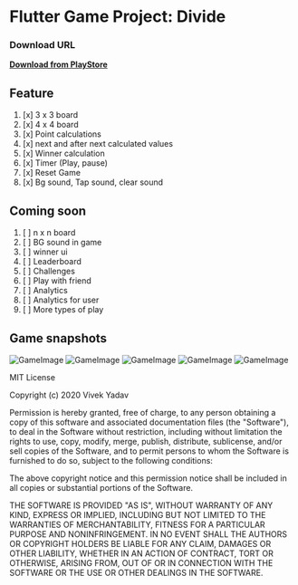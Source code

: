 # Flutter Game Project: Divide

### Download URL
<b><a href="https://play.google.com/store/apps/details?id=co.stringsway.dividegame"> Download from PlayStore</a></b>
## Feature
 1. [x] 3 x 3 board
 2. [x] 4 x 4 board
 3. [x] Point calculations
 4. [x] next and after next calculated values
 5. [x] Winner calculation
 6. [x] Timer (Play, pause)
 7. [x] Reset Game
 8. [x] Bg sound, Tap sound, clear sound
 
## Coming soon
 1. [ ] n x n board
 2. [ ] BG sound in game
 3. [ ] winner ui
 4. [ ] Leaderboard
 5. [ ] Challenges
 6. [ ] Play with friend
 7. [ ] Analytics
 8. [ ] Analytics for user
 9. [ ] More types of play 
 
 
## Game snapshots

![GameImage](https://github.com/viveky259259/divide_game/blob/master/snapshots/divide%20game%2012.png?raw=true)
![GameImage](https://github.com/viveky259259/divide_game/blob/master/snapshots/divide%20game1.png?raw=true)
![GameImage](https://github.com/viveky259259/divide_game/blob/master/snapshots/divide%20game%2013.png?raw=true)
![GameImage](https://github.com/viveky259259/divide_game/blob/master/snapshots/divide%20game%2014.png?raw=true)
![GameImage](https://github.com/viveky259259/divide_game/blob/master/snapshots/divide%20game%2015.png?raw=true)


MIT License

Copyright (c) 2020 Vivek Yadav

Permission is hereby granted, free of charge, to any person obtaining a copy
of this software and associated documentation files (the "Software"), to deal
in the Software without restriction, including without limitation the rights
to use, copy, modify, merge, publish, distribute, sublicense, and/or sell
copies of the Software, and to permit persons to whom the Software is
furnished to do so, subject to the following conditions:

The above copyright notice and this permission notice shall be included in all
copies or substantial portions of the Software.

THE SOFTWARE IS PROVIDED "AS IS", WITHOUT WARRANTY OF ANY KIND, EXPRESS OR
IMPLIED, INCLUDING BUT NOT LIMITED TO THE WARRANTIES OF MERCHANTABILITY,
FITNESS FOR A PARTICULAR PURPOSE AND NONINFRINGEMENT. IN NO EVENT SHALL THE
AUTHORS OR COPYRIGHT HOLDERS BE LIABLE FOR ANY CLAIM, DAMAGES OR OTHER
LIABILITY, WHETHER IN AN ACTION OF CONTRACT, TORT OR OTHERWISE, ARISING FROM,
OUT OF OR IN CONNECTION WITH THE SOFTWARE OR THE USE OR OTHER DEALINGS IN THE
SOFTWARE.
